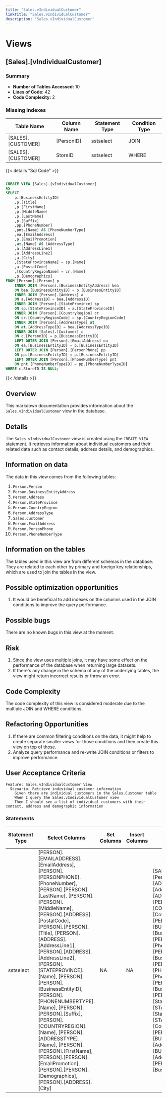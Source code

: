 ```yaml
---
title: "Sales.vIndividualCustomer"
linkTitle: "Sales.vIndividualCustomer"
description: "Sales.vIndividualCustomer"
---
```


# Views

## [Sales].[vIndividualCustomer]
### Summary


- **Number of Tables Accessed:** 10
- **Lines of Code:** 42
- **Code Complexity:** 2
### Missing Indexes

| Table Name | Column Name | Statement Type | Condition Type |
|---|---|---|---|
| [SALES].[CUSTOMER]| [PersonID] | sstselect | JOIN |
| [SALES].[CUSTOMER]| StoreID | sstselect | WHERE |



{{< details "Sql Code" >}}
```sql

CREATE VIEW [Sales].[vIndividualCustomer] 
AS 
SELECT 
    p.[BusinessEntityID]
    ,p.[Title]
    ,p.[FirstName]
    ,p.[MiddleName]
    ,p.[LastName]
    ,p.[Suffix]
    ,pp.[PhoneNumber]
	,pnt.[Name] AS [PhoneNumberType]
    ,ea.[EmailAddress]
    ,p.[EmailPromotion]
    ,at.[Name] AS [AddressType]
    ,a.[AddressLine1]
    ,a.[AddressLine2]
    ,a.[City]
    ,[StateProvinceName] = sp.[Name]
    ,a.[PostalCode]
    ,[CountryRegionName] = cr.[Name]
    ,p.[Demographics]
FROM [Person].[Person] p
    INNER JOIN [Person].[BusinessEntityAddress] bea 
    ON bea.[BusinessEntityID] = p.[BusinessEntityID] 
    INNER JOIN [Person].[Address] a 
    ON a.[AddressID] = bea.[AddressID]
    INNER JOIN [Person].[StateProvince] sp 
    ON sp.[StateProvinceID] = a.[StateProvinceID]
    INNER JOIN [Person].[CountryRegion] cr 
    ON cr.[CountryRegionCode] = sp.[CountryRegionCode]
    INNER JOIN [Person].[AddressType] at 
    ON at.[AddressTypeID] = bea.[AddressTypeID]
	INNER JOIN [Sales].[Customer] c
	ON c.[PersonID] = p.[BusinessEntityID]
	LEFT OUTER JOIN [Person].[EmailAddress] ea
	ON ea.[BusinessEntityID] = p.[BusinessEntityID]
	LEFT OUTER JOIN [Person].[PersonPhone] pp
	ON pp.[BusinessEntityID] = p.[BusinessEntityID]
	LEFT OUTER JOIN [Person].[PhoneNumberType] pnt
	ON pnt.[PhoneNumberTypeID] = pp.[PhoneNumberTypeID]
WHERE c.StoreID IS NULL;

```
{{< /details >}}
## Overview

This markdown documentation provides information about the `Sales.vIndividualCustomer` view in the database.

## Details

The `Sales.vIndividualCustomer` view is created using the `CREATE VIEW` statement. It retrieves information about individual customers and their related data such as contact details, address details, and demographics.

## Information on data

The data in this view comes from the following tables:

1. `Person.Person`
2. `Person.BusinessEntityAddress`
3. `Person.Address`
4. `Person.StateProvince`
5. `Person.CountryRegion`
6. `Person.AddressType`
7. `Sales.Customer`
8. `Person.EmailAddress`
9. `Person.PersonPhone`
10. `Person.PhoneNumberType`

## Information on the tables

The tables used in this view are from different schemas in the database. They are related to each other by primary and foreign key relationships, which are used to join the tables in the view.

## Possible optimization opportunities

1. It would be beneficial to add indexes on the columns used in the JOIN conditions to improve the query performance.

## Possible bugs

There are no known bugs in this view at the moment.

## Risk

1. Since the view uses multiple joins, it may have some effect on the performance of the database when returning large datasets.
2. If there's any change in the schema of any of the underlying tables, the view might return incorrect results or throw an error.

## Code Complexity

The code complexity of this view is considered moderate due to the multiple JOIN and WHERE conditions.

## Refactoring Opportunities

1. If there are common filtering conditions on the data, it might help to create separate smaller views for those conditions and then create this view on top of those.
2. Analyze query performance and re-write JOIN conditions or filters to improve performance.

## User Acceptance Criteria

```gherkin
Feature: Sales.vIndividualCustomer View
  Scenario: Retrieve individual customer information
    Given there are individual customers in the Sales.Customer table
    When I query the Sales.vIndividualCustomer view
    Then I should see a list of individual customers with their contact, address and demographic information
```
### Statements

| Statement Type | Select Columns | Set Columns | Insert Columns | Joins Columns | Where Columns | Order By Columns | Group By Columns | Having Columns | Table Name |
|---|---|---|---|---|---|---|---|---|---|
| sstselect | [PERSON].[EMAILADDRESS].[EmailAddress], [PERSON].[PERSONPHONE].[PhoneNumber], [PERSON].[PERSON].[LastName], [PERSON].[PERSON].[MiddleName], [PERSON].[ADDRESS].[PostalCode], [PERSON].[PERSON].[Title], [PERSON].[ADDRESS].[AddressLine1], [PERSON].[ADDRESS].[AddressLine2], [PERSON].[STATEPROVINCE].[Name], [PERSON].[PERSON].[BusinessEntityID], [PERSON].[PHONENUMBERTYPE].[Name], [PERSON].[PERSON].[Suffix], [PERSON].[COUNTRYREGION].[Name], [PERSON].[ADDRESSTYPE].[Name], [PERSON].[PERSON].[FirstName], [PERSON].[PERSON].[EmailPromotion], [PERSON].[PERSON].[Demographics], [PERSON].[ADDRESS].[City] | NA | NA | [SALES].[CUSTOMER].[PersonID], [PERSON].[ADDRESSTYPE].[AddressTypeID], [PERSON].[ADDRESS].[AddressID], [PERSON].[COUNTRYREGION].[CountryRegionCode], [PERSON].[BUSINESSENTITYADDRESS].[BusinessEntityID], [PERSON].[PERSONPHONE].[PhoneNumberTypeID], [PERSON].[PERSON].[BusinessEntityID], [PERSON].[PHONENUMBERTYPE].[PhoneNumberTypeID], [PERSON].[EMAILADDRESS].[BusinessEntityID], [PERSON].[ADDRESS].[StateProvinceID], [PERSON].[STATEPROVINCE].[StateProvinceID], [PERSON].[STATEPROVINCE].[CountryRegionCode], [PERSON].[BUSINESSENTITYADDRESS].[AddressID], [PERSON].[BUSINESSENTITYADDRESS].[AddressTypeID], [PERSON].[PERSONPHONE].[BusinessEntityID] | [SALES].[CUSTOMER].StoreID |  |  |  | [Person].[CountryRegion], [Person].[BusinessEntityAddress], [Person].[Address], [Person].[StateProvince], [Person].[AddressType], [Sales].[Customer], [Person].[EmailAddress], [Person].[PhoneNumberType], [Person].[Person], [Person].[PersonPhone] |

